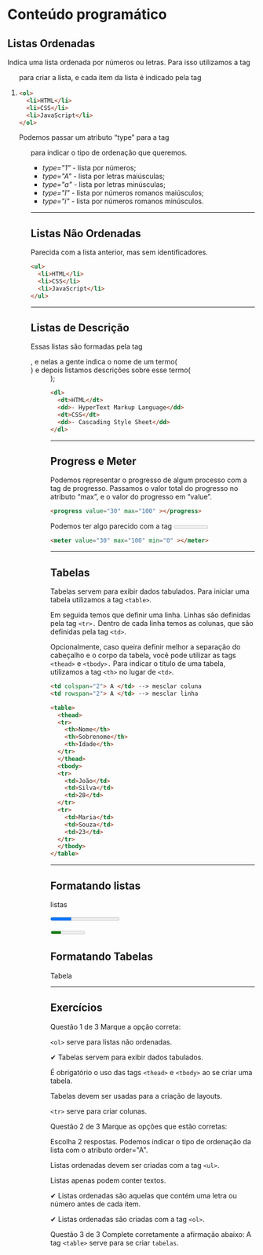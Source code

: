 # Conteúdo programático

## Listas Ordenadas
Indica uma lista ordenada por números ou letras. Para isso utilizamos a tag <ol> para criar a lista, e cada item da lista é indicado pela tag <li>

```HTML
<ol>
  <li>HTML</li>
  <li>CSS</li>
  <li>JavaScript</li>
</ol>
```

Podemos passar um atributo “type” para a tag <ol> para indicar o tipo de ordenação que queremos.

- *type="1"* - lista por números;
- *type="A"* - lista por letras maiúsculas;
- *type="a"* - lista por letras minúsculas;
- *type="I"* - lista por números romanos maiúsculos;
- *type="i"* - lista por números romanos minúsculos.

---

## Listas Não Ordenadas
Parecida com a lista anterior, mas sem identificadores.

```HTML
<ul>
  <li>HTML</li>
  <li>CSS</li>
  <li>JavaScript</li>
</ul>
```

---

## Listas de Descrição
Essas listas são formadas pela tag <dl>, e nelas a gente indica o nome de um termo(<dt>) e depois listamos descrições sobre esse termo(<dd>);

```HTML
<dl>
  <dt>HTML</dt>
  <dd>- HyperText Markup Language</dd>
  <dt>CSS</dt>
  <dd>- Cascading Style Sheet</dd>
</dl>
```

---

## Progress e Meter
Podemos representar o progresso de algum processo com a tag de progresso. Passamos o valor total do progresso no atributo “max”, e o valor do progresso em “value”.

```HTML
<progress value="30" max="100" ></progress>
```

Podemos ter algo parecido com a tag <meter>. Também podemos indicar quais valores são considerados altos e baixos com os atributos high e low.

```HTML
<meter value="30" max="100" min="0" ></meter>
```

---

## Tabelas
Tabelas servem para exibir dados tabulados. Para iniciar uma tabela utilizamos a tag `<table>`.

Em seguida temos que definir uma linha. Linhas são definidas pela tag `<tr>.` Dentro de cada linha temos as colunas, que são definidas pela tag `<td>`.

Opcionalmente, caso queira definir melhor a separação do cabeçalho e o corpo da tabela, você pode utilizar as tags `<thead>` e `<tbody>.` Para indicar o título de uma tabela, utilizamos a tag `<th>` no lugar de `<td>`.

```html
<td colspan="2"> A </td> --> mesclar coluna
<td rowspan="2"> A </td> --> mesclar linha
```

```HTML
<table>
  <thead>
  <tr>
    <th>Nome</th>
    <th>Sobrenome</th>
    <th>Idade</th>
  </tr>
  </thead>
  <tbody>
  <tr>
    <td>João</td>
    <td>Silva</td>
    <td>28</td>
  </tr>
  <tr>
    <td>Maria</td>
    <td>Souza</td>
    <td>23</td>
  </tr>
  </tbody>
</table>
```

---

## Formatando listas

listas 

<progress value="30" max="100" ></progress>

<meter value="30" max="100" min="0" ></meter>

## Formatando Tabelas

Tabela

---

## Exercícios

Questão 1 de 3
Marque a opção correta:

`<ol>` serve para listas não ordenadas.

✔ Tabelas servem para exibir dados tabulados.

É obrigatório o uso das tags `<thead>` e `<tbody>` ao se criar uma tabela.

Tabelas devem ser usadas para a criação de layouts.

`<tr>` serve para criar colunas.


Questão 2 de 3
Marque as opções que estão corretas:

Escolha 2 respostas.
Podemos indicar o tipo de ordenação da lista com o atributo order="A".

Listas ordenadas devem ser criadas com a tag `<ul>`.

Listas apenas podem conter textos.

✔ Listas ordenadas são aquelas que contém uma letra ou número antes de cada item.

✔ Listas ordenadas são criadas com a tag `<ol>`.


Questão 3 de 3
Complete corretamente a afirmação abaixo:
A tag `<table>` serve para se criar `tabelas`.